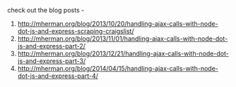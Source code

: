 check out the blog posts -

1. http://mherman.org/blog/2013/10/20/handling-ajax-calls-with-node-dot-js-and-express-scraping-craigslist/
2. http://mherman.org/blog/2013/11/01/handling-ajax-calls-with-node-dot-js-and-express-part-2/
3. http://mherman.org/blog/2013/12/21/handling-ajax-calls-with-node-dot-js-and-express-part-3/
4. http://mherman.org/blog/2014/04/15/handling-ajax-calls-with-node-dot-js-and-express-part-4/
